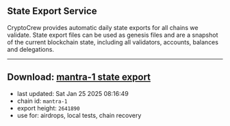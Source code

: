 ## State Export Service
CryptoCrew provides automatic daily state exports for all chains we validate. State export files can be used as genesis files and are a snapshot of the current blockchain state, including all validators, accounts, balances and delegations.

---
**Download: [mantra-1 state export](https://dl-eu2.ccvalidators.com/SERVICE/mantrachain/mantra-1_export_2641890.json)**
---

- last updated: Sat Jan 25 2025 08:16:49
- chain id: `mantra-1`
- export height: `2641890`
- use for: airdrops, local tests, chain recovery
